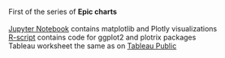First of the series of <b>Epic charts</b><br>
<br>
[Jupyter Notebook](gannt-chart.ipynb) contains matplotlib and Plotly visualizations<br>
[R-script]() contains code for ggplot2 and plotrix packages<br>
Tableau worksheet the same as on [Tableau Public](https://public.tableau.com/profile/midvel#!/vizhome/Gantt-chart-worksheet/Sheet1)

